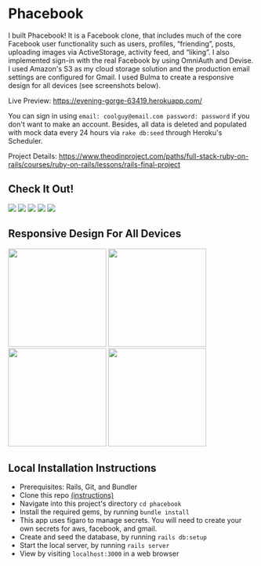# Phacebook

I built Phacebook! It is a Facebook clone, that includes much of the core Facebook user functionality such as users, profiles, “friending”, posts, uploading images via ActiveStorage, activity feed, and “liking”. I also implemented sign-in with the real Facebook by using OmniAuth and Devise. I used Amazon's S3 as my cloud storage solution and the production email settings are configured for Gmail. I used Bulma to create a responsive design for all devices (see screenshots below).

Live Preview: https://evening-gorge-63419.herokuapp.com/

You can sign in using `email: coolguy@email.com password: password` if you don't want to make an account. Besides, all data is deleted and populated with mock data every 24 hours via `rake db:seed` through Heroku's Scheduler.

Project Details: https://www.theodinproject.com/paths/full-stack-ruby-on-rails/courses/ruby-on-rails/lessons/rails-final-project

## Check It Out!
<kbd><img src="https://user-images.githubusercontent.com/65420305/147945618-e39ab9e9-f8e7-4f27-90ff-ff883989bed7.png" width="" /></kbd>
<kbd><img src="https://user-images.githubusercontent.com/65420305/147948271-ab7727e2-9b31-41ae-ae41-2e19ed41c84b.png" width="" /></kbd>
<kbd><img src="https://user-images.githubusercontent.com/65420305/147948289-ca9a5783-d14b-4062-8a33-07abdee37662.png" width="" /></kbd>
<kbd><img src="https://user-images.githubusercontent.com/65420305/147948313-50d2bad1-cc16-46cb-82de-830792007860.png" width="" /></kbd>
<kbd><img src="https://user-images.githubusercontent.com/65420305/147948335-9c32f1c9-f98f-4142-8ba1-718c9f5a8634.png" width="" /></kbd>

## Responsive Design For All Devices
<kbd><img src="https://user-images.githubusercontent.com/65420305/147945799-8e507433-11a0-49e8-b538-1d8d3b93e5d1.png" width="200" /></kbd>
<kbd><img src="https://user-images.githubusercontent.com/65420305/147945775-7e79a9f9-8431-464b-89fc-b878d082d497.png" width="200" /></kbd>
<kbd><img src="https://user-images.githubusercontent.com/65420305/147945782-d9092d23-17e5-4391-ac03-2be51aa58dc5.png" width="200" /></kbd>
<kbd><img src="https://user-images.githubusercontent.com/65420305/147948342-39bc2b07-7122-4182-adb9-4452c1a15577.png" width="200" /></kbd>

## Local Installation Instructions
- Prerequisites: Rails, Git, and Bundler
- Clone this repo [(instructions)](https://docs.github.com/en/repositories/creating-and-managing-repositories/cloning-a-repository)
- Navigate into this project's directory `cd phacebook`
- Install the required gems, by running `bundle install`
- This app uses figaro to manage secrets. You will need to create your own secrets for aws, facebook, and gmail.
- Create and seed the database, by running `rails db:setup`
- Start the local server, by running `rails server`
- View by visiting `localhost:3000` in a web browser
